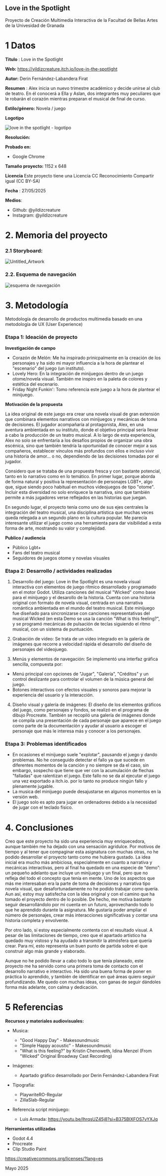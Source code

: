 ## Love in the Spotlight

Proyecto de Creación Multimedia Interactiva de la  Facultad de Bellas Artes de la Univesidad de Granada



# 1 Datos 



**Titulo** : Love in the Spotlight

**Web:**   https://yildizcreature.itch.io/love-in-the-spotlight

**Autor:**  Derin Fernández-Labandera Firat

**Resumen** : Alex inicia un nuevo trimestre académico y decide unirse al club de teatro. En él conocerá a Ella y Aslan, dos integrantes muy peculiares que le robarán el corazón mientras preparan el musical de final de curso.

**Estilo/género:**  Novela / juego

**Logotipo** 

![love in the spotlight - logotipo](https://github.com/user-attachments/assets/bad520ec-1609-424b-8199-92fea3282a5b)


**Resolución:**

**Probado en:**  
- Google Chrome

**Tamaño proyecto:**  1152 x 648

**Licencia** Este proyecto tiene una Licencia CC Reconocimiento Compartir igual (CC BY-SA)

**Fecha** : 27/05/2025

**Medios**:

- Github: @yildizcreature
- Instagram:  @yildizcreature


# 2. Memoria del proyecto 

### 2.1 Storyboard: 

![Untitled_Artwork](https://github.com/user-attachments/assets/d6d92bd4-d830-40c8-991c-9657854d5127)




### 2.2. Esquema de navegación 

![esquema de navegación](https://github.com/user-attachments/assets/f8b9d8ff-df94-4bd5-85d8-c604b1d17089)



# 3. Metodología

Metodología de desarrollo de productos multimedia basado en una metodología de UX (User Experience)



### Etapa 1: Ideación de proyecto

**Investigación de campo** 

- Corazón de Melón: Me ha inspirado prinicpalmente en la creación de los personajes y ha sido mi mayor influencia a la hora de plantear el "escenario" del juego (un instituto).
- Lovely Hero: En la integración de minijuegos dentro de un juego otome/novela visual. También me inspiro en la paleta de colores y estética del escenario.
- Friday Night Funkin': Tomo referencia este juego a la hora de plantear el minijuego.



**Motivación de la propuesta** 

La idea original de este juego era crear una novela visual de gran extensión que combinara elementos narrativos con minijuegos y mecánicas de toma de decisiones. El jugador acompañaría al protagonista, Alex, en una aventura ambientada en su instituto, donde el objetivo principal sería llevar a cabo la producción de un teatro musical. A lo largo de esta experiencia, Alex no solo se enfrentaría a los desafíos propios de organizar una obra escénica, sino que también tendría la oportunidad de conocer mejor a sus compañeros, establecer vínculos más profundos con ellos e incluso vivir una historia de amor... o no, dependiendo de las decisiones tomadas por el jugador.

Considero que se trataba de una propuesta fresca y con bastante potencial, tanto en lo narrativo como en lo temático. En primer lugar, porque aborda de forma natural y positiva la representación de personajes LGBT+, algo que, sigue siendo poco habitual en muchos videojuegos de tipo "otome". Incluir esta diversidad no solo enriquece la narrativa, sino que también permite a más jugadores verse reflejados en las historias que juegan.

En segundo lugar, el proyecto tenía como uno de sus ejes centrales la integración del teatro musical, una disciplina artística que muchas veces queda relegada a un segundo plano en la cultura popular. Me parecía interesante utilizar el juego como una herramienta para dar visibilidad a esta forma de arte, mostrando su valor y complejidad.



**Publico / audiencia**

- Público Lgbt+
- Fans del teatro musical
- Seguidores de juegos otome y novelas visuales



### Etapa 2: Desarrollo / actividades realizadas

1. Desarrollo del juego:
Love in the Spotlight es una novela visual interactiva con elementos de juego rítmico desarrollado y programado en el motor Godot. Utiliza canciones del musical "Wicked" como base para el minijuego y el desarollo de la historia.
Cuenta con una historia original con formato de novela visual, centrada en una narrativa romántica ambientada en el mundo del teatro musical. Este minijuego fue diseñado para sincronizarse con canciones representativas del musical Wicked (en esta Demo se usa la canción "What is this feeling?", y se programó mecánicas de pulsación de teclas siguiendo el ritmo musical, con un sistema de puntuación.

2. Grabación de video:
Se trata de un video integrado en la galería de imágenes que recorre a velocidad rápida el desarrollo del diseño de personajes del videojuego.

3. Menús y elementos de navegación:
Se implementó una interfaz gráfica sencilla, compuesta por:
- Menú principal con opciones de "Jugar", "Galería", "Créditos" y un control deslizante para controlar el volumen de la música general del juego.
- Botones interactivos con efectos visuales y sonoros para mejorar la experiencia del usuario y la interacción.

4. Diseño visual y galería de imágenes:
El diseño de los elementos gráficos del juego, como personajes y fondos, se realizó en el programa de dibujo Procreate. También se recopiló una galería de imágenes donde se compila una presentación de cada personaje que aparece en el juego como parte de la documentación y ayudar al usuario a escoger el personaje que más le interesa más y conocer a los personajes.


### Etapa 3: Problemas identificados

- En ocasiones el minijuego suele "explotar", pausando el juego y dando problemas. No he conseguido detectar el fallo ya que sucede en diferentes momentos de la canción y no siempre se da el caso, sin embargo, sospecho que tiene que ver con la acumulación de flechas "falladas" que ralentizan el juego. Este fallo no se da al ejecutar el juego una vez exportado a itch.io. por lo tanto no produce ningún fallo y plenamente jugable.
- La musica del minijuego puede desajustarse en algunos momentos en la versión web.
- El juego solo es apto para jugar en ordenadores debido a la necesidad de jugar con el teclado físico.



# 4. Conclusiones 

Creo que este proyecto ha sido una experiencia muy enriquecedora, aunque también me ha dejado con una sensación agridulce. Por motivos de tiempo y al tener que compaginar esta asignatura con muchas otras, no he podido desarrollar el proyecto tanto como me hubiera gustado. La idea inicial era mucho más ambiciosa, especialmente en cuanto a narrativa y mecánicas interactivas, pero al final ha quedado en una especie de “demo”: un pequeño adelanto que incluye un minijuego y un final, pero que no refleja del todo el concepto que tenía en mente. Uno de los aspectos que más me interesaban era la parte de toma de decisiones y narrativa tipo novela visual, que desafortunadamente no he podido trabajar como quería. Aun así, estoy muy satisfecha con la idea original y con el camino que ha tomado el proyecto dentro de lo posible. De hecho, me motiva bastante seguir desarrollándolo por mi cuenta en un futuro, aprovechando todo lo que he aprendido durante la asignatura. Me gustaría poder ampliar el número de personajes, crear más interacciones significativas y contar una historia completa y envolvente.

Por otro lado, sí estoy especialmente contenta con el resultado visual. A pesar de las limitaciones de tiempo, creo que el apartado artístico ha quedado muy vistoso y ha ayudado a transmitir la atmósfera que quería crear. Para mí, esto representa un buen punto de partida sobre el que construir algo más grande y elaborado.

Aunque no he podido llevar a cabo todo lo que tenía planeado, este proyecto me ha servido como una primera toma de contacto con el desarrollo narrativo e interactivo. Ha sido una buena forma de poner en práctica lo aprendido, y también de identificar en qué áreas quiero seguir profundizando. Me quedo con muchas ideas, con ganas de seguir dándoles forma más adelante, con calma y dedicación.



# 5 Referencias 

**Recursos y materiales audiovisuales:**

* Musica:
  - "Good Happy Day" - Makesoundmusic
  - "Simple Happy acoustic" - Makesoundmusic
  - "What is this feeling?" by Kristin Chenoweth, Idina Menzel (From "Wicked" Original Broadway Cast Recording)
    
* Imágenes:
  - Apartado gráfico desarrollado por Derin Fernández-Labandera Firat
     
* Tipografía:
  - PlaywriteRO-Regular
  - ZillaSlab-Regular

* Referencia script minijuego:
  - Luis Armada: https://youtu.be/lhrqsUZ45j8?si=B375BIXFOS7vYXJq

**Herramientas utilizadas**

- Godot 4.4
- Procreate
- Clip Studio Paint



https://creativecommons.org/licenses/?lang=es

Mayo 2025
